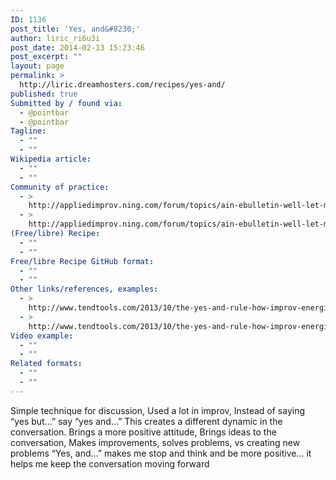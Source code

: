 ```yaml
---
ID: 1136
post_title: 'Yes, and&#8230;'
author: liric_ri6u3i
post_date: 2014-02-13 15:23:46
post_excerpt: ""
layout: page
permalink: >
  http://liric.dreamhosters.com/recipes/yes-and/
published: true
Submitted by / found via:
  - @pointbar
  - @pointbar
Tagline:
  - ""
  - ""
Wikipedia article:
  - ""
  - ""
Community of practice:
  - >
    http://appliedimprov.ning.com/forum/topics/ain-ebulletin-well-let-me-tell-you-why-that-won-t-work?xg_source=activity
  - >
    http://appliedimprov.ning.com/forum/topics/ain-ebulletin-well-let-me-tell-you-why-that-won-t-work?xg_source=activity
(Free/libre) Recipe:
  - ""
  - ""
Free/libre Recipe GitHub format:
  - ""
  - ""
Other links/references, examples:
  - >
    http://www.tendtools.com/2013/10/the-yes-and-rule-how-improv-energizes-decide-in-business/
  - >
    http://www.tendtools.com/2013/10/the-yes-and-rule-how-improv-energizes-decide-in-business/
Video example:
  - ""
  - ""
Related formats:
  - ""
  - ""
---
```

Simple technique for discussion, Used a lot in improv, Instead of saying “yes but…” say “yes and…” This creates a different dynamic in the conversation. Brings a more positive attitude, Brings ideas to the conversation, Makes improvements, solves problems, vs creating new problems
“Yes, and…” makes me stop and think and be more positive… it helps me keep the conversation moving forward